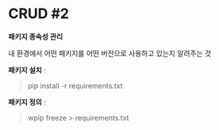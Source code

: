 # CRUD #2

**패키지 종속성 관리**

내 환경에서 어떤 패키지를 어떤 버전으로 사용하고 있는지 알려주는 것

**패키지 설치** :  
> pip install -r requirements.txt

**패키지 정의** :  
> wpip freeze > requirements.txt